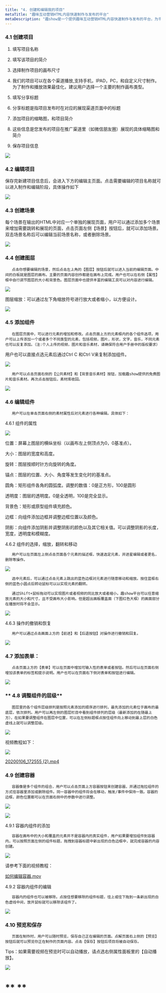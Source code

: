 ```yaml
---
title: "4. 创建和编辑我的项目"
metaTitle: "趣味互动营销HTML内容快速制作与发布的平台"
metaDescription: "趣show是一个提供趣味互动营销HTML内容快速制作与发布的平台，为千万的品牌主，中小商家和自媒体提供全新的互动营销视频制作技术支持与营销生态整合。"
---
```

### **4.1 创建项目**

1. 填写项目名称

1. 填写该项目的简介

1. 选择制作项目的画布尺寸

1. 我们的项目可以在各个渠道播放,支持手机，IPAD，PC，和自定义尺寸制作。为了制作和播放效果最佳化，建议用户选择一个主要的制作画布类型。

1.  填写分享标题

1. 分享标题是指项目发布时在对应的展现渠道页面中的标题

1. 添加项目的缩略图，和项目简介

1. 这些信息是您发布的项目在推广渠道里（如微信朋友圈）展现的具体缩略图和简介

1. 保存项目信息

![](https://sta.qushow365.com/public/help/0401.png "")

 

### **4.2 编辑项目**

保存完新建项目信息后，会进入下方的编辑主页面。点击需要编辑的项目名称就可以进入制作和编辑阶段，具体操作如下

![](https://sta.qushow365.com/public/help/0402.png "")

 

### **4.3 创建场景**

每个场景在输出的HTML中对应一个单独的展现页面，用户可以通过添加多个场景来增加需要跳转和展现的页面，点击页面左侧【场景】按钮后，就可以添加场景。双击场景名称后可以编辑当前场景名称，或者删除场景。

![](https://sta.qushow365.com/public/help/0403.png "")

 

### **4.4 创建图层**

       点击你想要编辑的场景，然后点击左上角的【图层】按钮后就可以进入当前的编辑页面。中间的白板就是图层的画布。主要的页面内容创作都是在画布上完成。用户也可以在右侧【属性】框中自行调节图层的大小和背景色。图层页面中也提供丰富的编辑工具可以对内容进行编辑。

![](https://sta.qushow365.com/public/help/0404.png "")

 

图层缩放：可以通过左下角缩放符号进行放大或者缩小，以方便设计。

![](https://sta.qushow365.com/public/help/040401.png "")

 

### **4.5 添加组件**

       在图层页面中，可以进行元素的增加和修改。点击页面上方的元素框内的各个组件选项，用户可以上传添加一个或者多个不同类型的元素，包括视频，图片，形状，文字，音乐，不同元素也可以反复添加。（注:个人上传的视频，图片和音乐素材，请确保符合用户手册中的版权要求）



   用户也可以直接点选元素后通过Ctrl C 和Ctrl V来复制添加组件。

![](https://sta.qushow365.com/public/help/0405.png "")

 

       用户可以点击页面右侧的【公共素材】和【背景音乐素材】按钮，加载趣show提供的免费图片和音乐素材。再次点击按钮后，素材库收回。

![](https://sta.qushow365.com/public/help/040501.png "")

 

    

### **4.6 编辑组件**

       用户可以在单击页面右侧的素材属性后对元素进行各种编辑。具体如下：

4.6.1 组件的属性

![](https://sta.qushow365.com/public/help/0406.png "")

 

位置：屏幕上图层的横纵坐标（以画布左上侧顶点为0，0基准点）。

大小：图层的宽度和高度。

旋转：图层按顺时针方向旋转的角度。

锚点：图层的位置、大小、角度等发生变化时的基准点。

圆角：矩形组件各角的圆弧度。调整的数值：0是正方形，100是圆形

透明度：图层的透明度。0是全透明，100是完全显示。

背景色：矩形或原型组件填充颜色。

边框：向组件添加边框并调整边框位置以及颜色。

阴影：向组件添加阴影并调整阴影的颜色以及其它相关值。可以调整阴影的长度，宽度，透明度和模糊度。

4.6.2 组件的选择，缩放，翻转和移动

       用户可以在页面左上侧点击页面各个元素的描述框，快速选定元素，并进星编辑或者更名，删除等操作。

![](https://sta.qushow365.com/public/help/040601.png "")

 

       选中元素后，可以通过点击元素上跳出的蓝色边框对元素进行随意移动和缩放。按住蓝框右侧的蓝色小圆点后转动鼠标可以以实现元素的翻转。

       通过Shift+鼠标拖动可以实现图片或者视频的同比放大或者缩小。趣show平台可以任意缩放元素的大小和尺寸，且不受画布大小影响。但是超出画板覆盖面（下图红色大框）的画面部分在播放时将不会显示。

![](https://sta.qushow365.com/public/help/040602.png "")

 

4.6.3 操作的撤销和恢复

       用户可以通过点击画面上方的【前进】和【后退按钮】对操作进行撤销和回复。

![](https://sta.qushow365.com/public/help/040603.png "")

 

### **4.7 添加表单：**

       点击页面上方的【表单】可以在页面中增加可输入性的表单或者按钮。然后可以在页面右侧增加该表单的标签和提示说明。用户也可以在页面右下侧对表单和按钮进行编辑。

![](https://sta.qushow365.com/public/help/0407.png "")

 

### ** 4.8 调整组件的层级**

       图层里的各个组件层级排列是按照元素添加的顺序进行排列，最先添加的元素位于画布的最底层，依次排列。用户可以再左侧的图层栏目中看到组件排列的层级（最新添加的在随最上方），在如果要调整组件在图层中位置，可以在左侧标题框点按住组件向上移动到最上层的白色虚线上就可以调整层级。

![](https://sta.qushow365.com/public/help/0408.png "")

 

视频教程如下：

![]( "")

[20200106_172555 (2).mp4](https://qushow365.yuque.com/staff-lmzf2i/rtuegr/zhs7l6#HMH4N)



### **4.9 创建容器**

       容器像是多个组件的组合，用户可以点击页面上方容器按钮来创建容器，并通过拖拉组件的方式往容器里添加或删除组件。同一容器中的组件将会在移动，触发/事件中保持一致。容器的边框，颜色位置都可以在页面右侧中的参数中进行调整。

![](https://sta.qushow365.com/public/help/0409.png "")

![](https://sta.qushow365.com/public/help/040901.png "")

 

4.9.1 容器内组件的添加

       容器在画布中的大小和覆盖的元素并不是容器内的真实组件，用户如果要增加组件到容器内，可以按照页面左侧的组件标题，拖拽到容器标题中新出现的白色边框中，就完成容器的内容创建。

![](https://sta.qushow365.com/public/help/040902.png "")

 

请参考下面的视频教程：



[如何编辑容器.mov](https://qushow365.yuque.com/staff-lmzf2i/rtuegr/zhs7l6#g2XLh)



4.9.2 容器内组件的编辑

       容器内的组件也可以被移除。点按住想要移除的组件标题，往上或往下拖到一条新出现的白色虚线中间，放开鼠标就可以移除该组件了。

![](https://sta.qushow365.com/public/help/040903.png "")

 

### **4.10 预览和保存**

       页面在制作时，用户可以随时预览，保存自己正在编辑的页面。点解页面右上侧的【预览】按钮后就可以预览你正在制作的页面内容。点击【保存】按钮后项目将被自动保存。

Tips：如果需要视频在预览时可以自动播放，请点选右侧属性面板里的【自动播放】。

![](https://sta.qushow365.com/public/help/0410.png "")

 

# ** **

